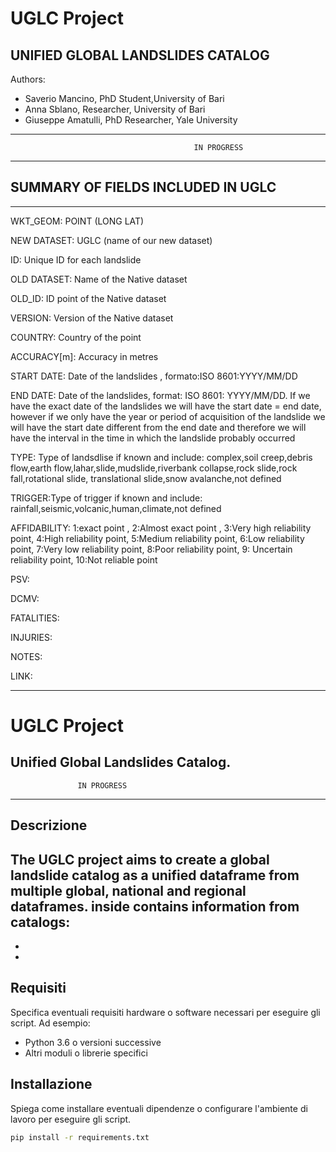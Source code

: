 # UGLC Project
UNIFIED GLOBAL LANDSLIDES CATALOG
--------------------------------------------------------
Authors: 
- Saverio Mancino, PhD Student,University of Bari
- Anna Sblano, Researcher, University of Bari
- Giuseppe Amatulli, PhD Researcher, Yale University 


--------------------------------------------------------
                                             IN PROGRESS
--------------------------------------------------------

## SUMMARY OF FIELDS INCLUDED IN UGLC
--------------------------------------------------------
WKT_GEOM: POINT (LONG LAT)

NEW DATASET: UGLC (name of our new dataset)

ID: Unique ID for each landslide

OLD DATASET: Name of the Native dataset

OLD_ID: ID point of the Native dataset

VERSION: Version of the Native dataset

COUNTRY: Country of the point

ACCURACY[m]: Accuracy in metres   

START DATE: Date of the landslides , formato:ISO 8601:YYYY/MM/DD

END DATE: Date of the landslides, format: ISO 8601: YYYY/MM/DD. If we have the exact date of the landslides we will have the start date = end date,
however if we only have the year or period of acquisition of the landslide we will have the start date different from the end date and therefore we
will have the interval in the time in which the landslide probably occurred

TYPE: Type of landsdlise if known and include: complex,soil creep,debris flow,earth flow,lahar,slide,mudslide,riverbank collapse,rock slide,rock fall,rotational slide,
translational slide,snow avalanche,not defined

TRIGGER:Type of trigger if known and include: rainfall,seismic,volcanic,human,climate,not defined

AFFIDABILITY: 1:exact point , 2:Almost exact point , 3:Very high reliability point, 4:High reliability point, 5:Medium reliability point, 6:Low reliability point,
7:Very low reliability point, 8:Poor reliability point, 9: Uncertain reliability point, 10:Not reliable point

PSV:

DCMV:

FATALITIES:

INJURIES:

NOTES:

LINK:

--------------------------------------------------------

# UGLC Project

Unified Global Landslides Catalog.
--------------------------------------------------------
                   IN PROGRESS
--------------------------------------------------------

## Descrizione

The UGLC project aims to create a global landslide catalog as a unified dataframe from multiple global, national and regional dataframes.
inside contains information from catalogs:
- 
-
-


## Requisiti

Specifica eventuali requisiti hardware o software necessari per eseguire gli script. Ad esempio:

- Python 3.6 o versioni successive
- Altri moduli o librerie specifici

## Installazione

Spiega come installare eventuali dipendenze o configurare l'ambiente di lavoro per eseguire gli script.

```bash
pip install -r requirements.txt
